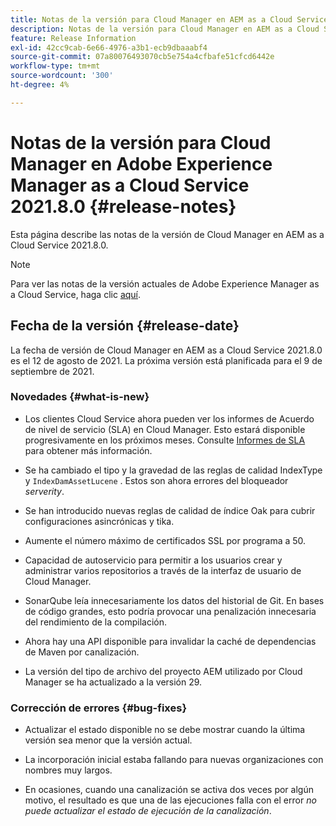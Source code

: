 ```yaml
---
title: Notas de la versión para Cloud Manager en AEM as a Cloud Service Versión 2021.8.0
description: Notas de la versión para Cloud Manager en AEM as a Cloud Service Versión 2021.8.0
feature: Release Information
exl-id: 42cc9cab-6e66-4976-a3b1-ecb9dbaaabf4
source-git-commit: 07a80076493070cb5e754a4cfbafe51cfcd6442e
workflow-type: tm+mt
source-wordcount: '300'
ht-degree: 4%

---
```


# Notas de la versión para Cloud Manager en Adobe Experience Manager as a Cloud Service 2021.8.0 {#release-notes}

Esta página describe las notas de la versión de Cloud Manager en AEM as a Cloud Service 2021.8.0.

>[!NOTE]
>Para ver las notas de la versión actuales de Adobe Experience Manager as a Cloud Service, haga clic [aquí](https://experienceleague.adobe.com/docs/experience-manager-cloud-service/release-notes/release-notes/release-notes-current.html?lang=es).

## Fecha de la versión {#release-date}

La fecha de versión de Cloud Manager en AEM as a Cloud Service 2021.8.0 es el 12 de agosto de 2021.
La próxima versión está planificada para el 9 de septiembre de 2021.

### Novedades {#what-is-new}

* Los clientes Cloud Service ahora pueden ver los informes de Acuerdo de nivel de servicio (SLA) en Cloud Manager. Esto estará disponible progresivamente en los próximos meses.
Consulte [Informes de SLA](https://experienceleague.adobe.com/docs/experience-manager-cloud-service/implementing/using-cloud-manager/sla-reporting.html) para obtener más información.

* Se ha cambiado el tipo y la gravedad de las reglas de calidad IndexType y `IndexDamAssetLucene` . Estos son ahora errores del bloqueador *serverity*.

* Se han introducido nuevas reglas de calidad de índice Oak para cubrir configuraciones asincrónicas y tika.

* Aumente el número máximo de certificados SSL por programa a 50.

* Capacidad de autoservicio para permitir a los usuarios crear y administrar varios repositorios a través de la interfaz de usuario de Cloud Manager.

* SonarQube leía innecesariamente los datos del historial de Git. En bases de código grandes, esto podría provocar una penalización innecesaria del rendimiento de la compilación.

* Ahora hay una API disponible para invalidar la caché de dependencias de Maven por canalización.

* La versión del tipo de archivo del proyecto AEM utilizado por Cloud Manager se ha actualizado a la versión 29.

### Corrección de errores {#bug-fixes}

* Actualizar el estado disponible no se debe mostrar cuando la última versión sea menor que la versión actual.

* La incorporación inicial estaba fallando para nuevas organizaciones con nombres muy largos.

* En ocasiones, cuando una canalización se activa dos veces por algún motivo, el resultado es que una de las ejecuciones falla con el error *no puede actualizar el estado de ejecución de la canalización*.


